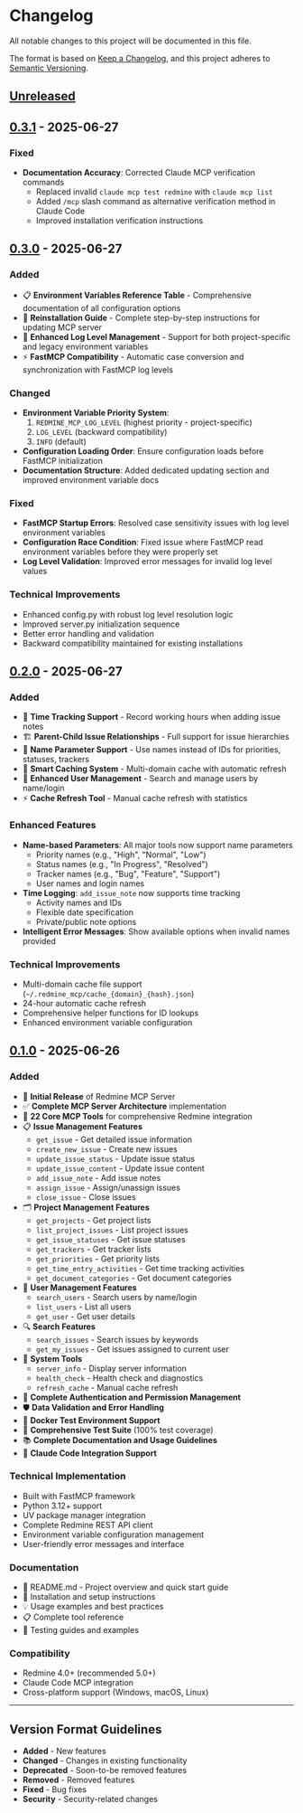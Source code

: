 # Changelog

All notable changes to this project will be documented in this file.

The format is based on [Keep a Changelog](https://keepachangelog.com/en/1.0.0/),
and this project adheres to [Semantic Versioning](https://semver.org/spec/v2.0.0.html).

## [Unreleased]

## [0.3.1] - 2025-06-27

### Fixed
- **Documentation Accuracy**: Corrected Claude MCP verification commands
  - Replaced invalid `claude mcp test redmine` with `claude mcp list`
  - Added `/mcp` slash command as alternative verification method in Claude Code
  - Improved installation verification instructions

## [0.3.0] - 2025-06-27

### Added
- 📋 **Environment Variables Reference Table** - Comprehensive documentation of all configuration options
- 🔄 **Reinstallation Guide** - Complete step-by-step instructions for updating MCP server
- 🔧 **Enhanced Log Level Management** - Support for both project-specific and legacy environment variables
- ⚡ **FastMCP Compatibility** - Automatic case conversion and synchronization with FastMCP log levels

### Changed
- **Environment Variable Priority System**: 
  1. `REDMINE_MCP_LOG_LEVEL` (highest priority - project-specific)
  2. `LOG_LEVEL` (backward compatibility)
  3. `INFO` (default)
- **Configuration Loading Order**: Ensure configuration loads before FastMCP initialization
- **Documentation Structure**: Added dedicated updating section and improved environment variable docs

### Fixed
- **FastMCP Startup Errors**: Resolved case sensitivity issues with log level environment variables
- **Configuration Race Condition**: Fixed issue where FastMCP read environment variables before they were properly set
- **Log Level Validation**: Improved error messages for invalid log level values

### Technical Improvements
- Enhanced config.py with robust log level resolution logic
- Improved server.py initialization sequence
- Better error handling and validation
- Backward compatibility maintained for existing installations

## [0.2.0] - 2025-06-27

### Added
- 🎯 **Time Tracking Support** - Record working hours when adding issue notes
- 🏗️ **Parent-Child Issue Relationships** - Full support for issue hierarchies
- 🎯 **Name Parameter Support** - Use names instead of IDs for priorities, statuses, trackers
- 🧠 **Smart Caching System** - Multi-domain cache with automatic refresh
- 👥 **Enhanced User Management** - Search and manage users by name/login
- ⚡ **Cache Refresh Tool** - Manual cache refresh with statistics

### Enhanced Features
- **Name-based Parameters**: All major tools now support name parameters
  - Priority names (e.g., "High", "Normal", "Low")
  - Status names (e.g., "In Progress", "Resolved")
  - Tracker names (e.g., "Bug", "Feature", "Support")
  - User names and login names
- **Time Logging**: `add_issue_note` now supports time tracking
  - Activity names and IDs
  - Flexible date specification
  - Private/public note options
- **Intelligent Error Messages**: Show available options when invalid names provided

### Technical Improvements
- Multi-domain cache file support (`~/.redmine_mcp/cache_{domain}_{hash}.json`)
- 24-hour automatic cache refresh
- Comprehensive helper functions for ID lookups
- Enhanced environment variable configuration

## [0.1.0] - 2025-06-26

### Added
- 🎉 **Initial Release** of Redmine MCP Server
- ✅ **Complete MCP Server Architecture** implementation
- 🔧 **22 Core MCP Tools** for comprehensive Redmine integration
- 📋 **Issue Management Features**
  - `get_issue` - Get detailed issue information
  - `create_new_issue` - Create new issues
  - `update_issue_status` - Update issue status
  - `update_issue_content` - Update issue content
  - `add_issue_note` - Add issue notes
  - `assign_issue` - Assign/unassign issues
  - `close_issue` - Close issues
- 🗂️ **Project Management Features**
  - `get_projects` - Get project lists
  - `list_project_issues` - List project issues
  - `get_issue_statuses` - Get issue statuses
  - `get_trackers` - Get tracker lists
  - `get_priorities` - Get priority lists
  - `get_time_entry_activities` - Get time tracking activities
  - `get_document_categories` - Get document categories
- 👥 **User Management Features**
  - `search_users` - Search users by name/login
  - `list_users` - List all users
  - `get_user` - Get user details
- 🔍 **Search Features**
  - `search_issues` - Search issues by keywords
  - `get_my_issues` - Get issues assigned to current user
- 🔧 **System Tools**
  - `server_info` - Display server information
  - `health_check` - Health check and diagnostics
  - `refresh_cache` - Manual cache refresh
- 🔐 **Complete Authentication and Permission Management**
- 🛡️ **Data Validation and Error Handling**
- 🐳 **Docker Test Environment Support**
- 🧪 **Comprehensive Test Suite** (100% test coverage)
- 📚 **Complete Documentation and Usage Guidelines**
- 🔗 **Claude Code Integration Support**

### Technical Implementation
- Built with FastMCP framework
- Python 3.12+ support
- UV package manager integration
- Complete Redmine REST API client
- Environment variable configuration management
- User-friendly error messages and interface

### Documentation
- 📖 README.md - Project overview and quick start guide
- 🚀 Installation and setup instructions
- 💡 Usage examples and best practices
- 📋 Complete tool reference
- 🧪 Testing guides and examples

### Compatibility
- Redmine 4.0+ (recommended 5.0+)
- Claude Code MCP integration
- Cross-platform support (Windows, macOS, Linux)

---

## Version Format Guidelines

- **Added** - New features
- **Changed** - Changes in existing functionality
- **Deprecated** - Soon-to-be removed features
- **Removed** - Removed features
- **Fixed** - Bug fixes
- **Security** - Security-related changes

[Unreleased]: https://github.com/snowild/redmine-mcp/compare/v0.3.1...HEAD
[0.3.1]: https://github.com/snowild/redmine-mcp/compare/v0.3.0...v0.3.1
[0.3.0]: https://github.com/snowild/redmine-mcp/compare/v0.2.0...v0.3.0
[0.2.0]: https://github.com/snowild/redmine-mcp/compare/v0.1.0...v0.2.0
[0.1.0]: https://github.com/snowild/redmine-mcp/releases/tag/v0.1.0
